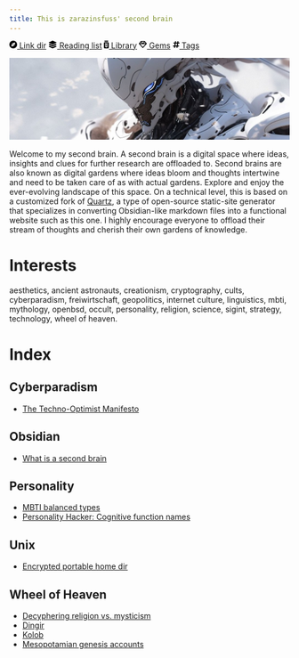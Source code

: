 ```yaml
---
title: This is zarazinsfuss' second brain 
---
```


[<svg xmlns="http://www.w3.org/2000/svg" height="1em" viewBox="0 0 512 512"><path d="M256 512A256 256 0 1 0 256 0a256 256 0 1 0 0 512zm50.7-186.9L162.4 380.6c-19.4 7.5-38.5-11.6-31-31l55.5-144.3c3.3-8.5 9.9-15.1 18.4-18.4l144.3-55.5c19.4-7.5 38.5 11.6 31 31L325.1 306.7c-3.2 8.5-9.9 15.1-18.4 18.4zM288 256a32 32 0 1 0 -64 0 32 32 0 1 0 64 0z"/></svg> Link dir](linkdir) [<svg xmlns="http://www.w3.org/2000/svg" height="1em" viewBox="0 0 576 512"><path d="M264.5 5.2c14.9-6.9 32.1-6.9 47 0l218.6 101c8.5 3.9 13.9 12.4 13.9 21.8s-5.4 17.9-13.9 21.8l-218.6 101c-14.9 6.9-32.1 6.9-47 0L45.9 149.8C37.4 145.8 32 137.3 32 128s5.4-17.9 13.9-21.8L264.5 5.2zM476.9 209.6l53.2 24.6c8.5 3.9 13.9 12.4 13.9 21.8s-5.4 17.9-13.9 21.8l-218.6 101c-14.9 6.9-32.1 6.9-47 0L45.9 277.8C37.4 273.8 32 265.3 32 256s5.4-17.9 13.9-21.8l53.2-24.6 152 70.2c23.4 10.8 50.4 10.8 73.8 0l152-70.2zm-152 198.2l152-70.2 53.2 24.6c8.5 3.9 13.9 12.4 13.9 21.8s-5.4 17.9-13.9 21.8l-218.6 101c-14.9 6.9-32.1 6.9-47 0L45.9 405.8C37.4 401.8 32 393.3 32 384s5.4-17.9 13.9-21.8l53.2-24.6 152 70.2c23.4 10.8 50.4 10.8 73.8 0z"/></svg> Reading list](reading-list) [<svg xmlns="http://www.w3.org/2000/svg" height="1em" viewBox="0 0 320 512"><path d="M32 32C32 14.3 46.3 0 64 0H256c17.7 0 32 14.3 32 32s-14.3 32-32 32H64C46.3 64 32 49.7 32 32zM0 160c0-35.3 28.7-64 64-64H256c35.3 0 64 28.7 64 64V448c0 35.3-28.7 64-64 64H64c-35.3 0-64-28.7-64-64V160zm112 0H69.8c-3.2 0-5.8 2.6-5.8 5.8C64 198 90 224 122.2 224H144h32 21.8c32.1 0 58.2-26 58.2-58.2c0-3.2-2.6-5.8-5.8-5.8H208c-19.1 0-36.3 8.4-48 21.7c-11.7-13.3-28.9-21.7-48-21.7zm48 117.7c-11.7-13.3-28.9-21.7-48-21.7H69.8c-3.2 0-5.8 2.6-5.8 5.8C64 294 90 320 122.2 320H144h32 21.8c32.1 0 58.2-26 58.2-58.2c0-3.2-2.6-5.8-5.8-5.8H208c-19.1 0-36.3 8.4-48 21.7zM112 352H69.8c-3.2 0-5.8 2.6-5.8 5.8C64 390 90 416 122.2 416H144v32c0 8.8 7.2 16 16 16s16-7.2 16-16V416h21.8c32.1 0 58.2-26 58.2-58.2c0-3.2-2.6-5.8-5.8-5.8H208c-19.1 0-36.3 8.4-48 21.7c-11.7-13.3-28.9-21.7-48-21.7z"/></svg> Library](library) [<svg xmlns="http://www.w3.org/2000/svg" height="1em" viewBox="0 0 512 512"><path d="M168.5 72L256 165l87.5-93h-175zM383.9 99.1L311.5 176h129L383.9 99.1zm50 124.9H256 78.1L256 420.3 433.9 224zM71.5 176h129L128.1 99.1 71.5 176zm434.3 40.1l-232 256c-4.5 5-11 7.9-17.8 7.9s-13.2-2.9-17.8-7.9l-232-256c-7.7-8.5-8.3-21.2-1.5-30.4l112-152c4.5-6.1 11.7-9.8 19.3-9.8H376c7.6 0 14.8 3.6 19.3 9.8l112 152c6.8 9.2 6.1 21.9-1.5 30.4z"/></svg> Gems](gems) [<svg xmlns="http://www.w3.org/2000/svg" height="1em" viewBox="0 0 448 512"><path d="M181.3 32.4c17.4 2.9 29.2 19.4 26.3 36.8L197.8 128h95.1l11.5-69.3c2.9-17.4 19.4-29.2 36.8-26.3s29.2 19.4 26.3 36.8L357.8 128H416c17.7 0 32 14.3 32 32s-14.3 32-32 32H347.1L325.8 320H384c17.7 0 32 14.3 32 32s-14.3 32-32 32H315.1l-11.5 69.3c-2.9 17.4-19.4 29.2-36.8 26.3s-29.2-19.4-26.3-36.8l9.8-58.7H155.1l-11.5 69.3c-2.9 17.4-19.4 29.2-36.8 26.3s-29.2-19.4-26.3-36.8L90.2 384H32c-17.7 0-32-14.3-32-32s14.3-32 32-32h68.9l21.3-128H64c-17.7 0-32-14.3-32-32s14.3-32 32-32h68.9l11.5-69.3c2.9-17.4 19.4-29.2 36.8-26.3zM187.1 192L165.8 320h95.1l21.3-128H187.1z"/></svg> Tags](tags)

![head](image_1687431448905_1024_mod.jpg)

Welcome to my second brain. A second brain is a digital space where ideas, insights and clues for further research are offloaded to. Second brains are also known as digital gardens where ideas bloom and thoughts intertwine and need to be taken care of as with actual gardens. Explore and enjoy the ever-evolving landscape of this space. On a technical level, this is based on a customized fork of [Quartz](https://github.com/jackyzha0/quartz), a type of open-source static-site generator that specializes in converting Obsidian-like markdown files into a functional website such as this one. I highly encourage everyone to offload their stream of thoughts and cherish their own gardens of knowledge.

# Interests

aesthetics, ancient astronauts, creationism, cryptography, cults, cyberparadism, freiwirtschaft, geopolitics, internet culture, linguistics, mbti, mythology, openbsd, occult, personality, religion, science, sigint, strategy, technology, wheel of heaven. 

# Index

## Cyberparadism

- [The Techno-Optimist Manifesto](Cyberparadism/The-Techno-Optimist-Manifesto)

## Obsidian

- [What is a second brain](What-is-a-second-brain)

## Personality

- [MBTI balanced types](Personality/MBTI-balanced-types)
- [Personality Hacker: Cognitive function names](Personality/Personality-Hacker:-Cognitive-function-names)

## Unix

- [Encrypted portable home dir](Unix/Encrypted-portable-home-dir)

## Wheel of Heaven

- [Decyphering religion vs. mysticism](Wheel-of-Heaven/Decyphering-religion-vs-mysticism)
- [Dingir](Wheel-of-Heaven/Dingir)
- [Kolob](Wheel-of-Heaven/Kolob)
- [Mesopotamian genesis accounts](Wheel-of-Heaven/Mesopotamian-genesis-accounts)
